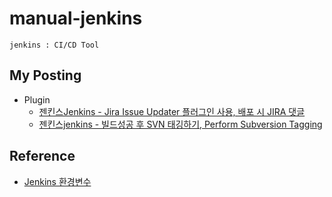 # manual-jenkins
`jenkins : CI/CD Tool`

## My Posting
- Plugin
    - [젠킨스Jenkins - Jira Issue Updater 플러그인 사용, 배포 시 JIRA 댓글](https://blog.naver.com/jogilsang/222381816460)
    - [젠킨스jenkins - 빌드성공 후 SVN 태깅하기, Perform Subversion Tagging](https://blog.naver.com/jogilsang/222325559402)

## Reference
- [Jenkins 환경변수](https://wiki.jenkins.io/display/JENKINS/Building+a+software+project#Buildingasoftwareproject-JenkinsSetEnvironmentVariables)
